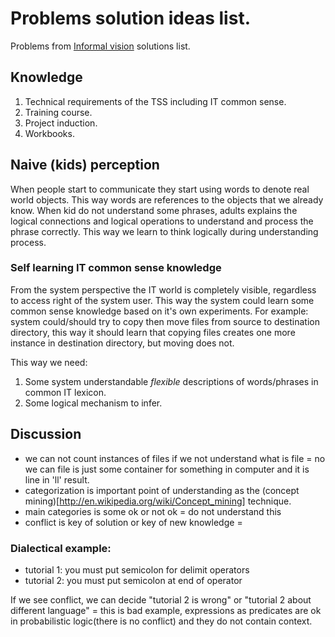 # Problems solution ideas list.
Problems from [Informal vision](https://github.com/menta/menta-0.3/blob/master/doc/informal/vision-informal.md) solutions list.

## Knowledge

 1. Technical requirements of the TSS including IT common sense.
 1. Training course.
 1. Project induction.
 1. Workbooks.


## Naive (kids) perception
When people start to communicate they start using words to denote real world objects. This way words are references to
the objects that we already know. When kid do not understand some phrases, adults explains the logical connections and
logical operations to understand and process the phrase correctly. This way we learn to think logically during understanding process.

### Self learning IT common sense knowledge
From the system perspective the IT world is completely visible, regardless to access right of the system user.
This way the system could learn some common sense knowledge based on it's own experiments.
For example: system could/should try to copy then move files from source to destination directory,
this way it should learn that copying files creates one more instance in destination directory, but moving does not.

This way we need:

 1. Some system understandable *flexible* descriptions of words/phrases in common IT lexicon.
 1. Some logical mechanism to infer.

## Discussion

- we can not count instances of files if we not understand what is file = no we can file is just some container for something in computer and it is line in 'll' result.
- categorization is important point of understanding as the (concept mining)[http://en.wikipedia.org/wiki/Concept_mining] technique.
- main categories is some ok or not ok = do not understand this
- conflict is key of solution or key of new knowledge =

### Dialectical example:

 - tutorial 1: you must put semicolon for delimit operators
 - tutorial 2: you must put semicolon at end of operator

If we see conflict, we can decide "tutorial 2 is wrong" or "tutorial 2 about different language" = this is bad example, expressions as predicates are ok in probabilistic logic(there is no conflict)
and they do not contain context.


